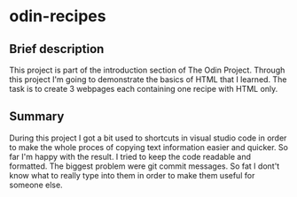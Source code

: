 # odin-recipes
## Brief description
This project is part of the introduction section of The Odin Project.
Through this project I'm going to demonstrate the basics of HTML that I learned.
The task is to create 3 webpages each containing one recipe with HTML only.

## Summary
During this project I got a bit used to shortcuts in visual studio code in order to make the whole proces of copying text information easier and quicker. So far I'm happy with the result. I tried to keep the code readable and formatted. The biggest problem were git commit messages. So fat I dont't know what to really type into them in order to make them useful for someone else.